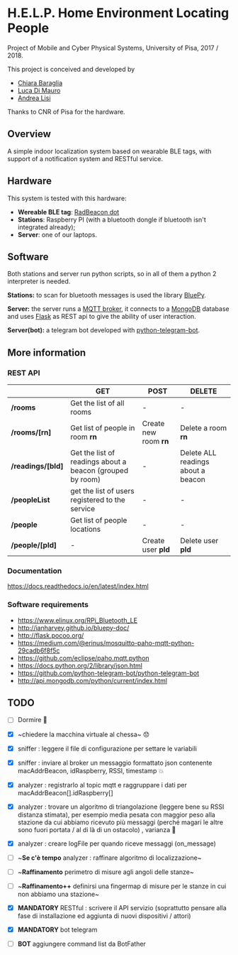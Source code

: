 # H.E.L.P. Home Environment Locating People

Project of Mobile and Cyber Physical Systems, University of Pisa, 2017 / 2018.

This project is conceived and developed by

- [Chiara Baraglia](https://github.com/CB-92)
- [Luca Di Mauro](https://github.com/dima91)
- [Andrea Lisi](https://github.com/0Alic)

Thanks to CNR of Pisa for the hardware.

## Overview

A simple indoor localization system based on wearable BLE tags, with support of a notification system and RESTful service.

## Hardware

This system is tested with this hardware:

- **Wereable BLE tag**: [RadBeacon dot](https://store.radiusnetworks.com/collections/all/products/radbeacon-dot)
- **Stations**: Raspberry PI (with a bluetooth dongle if bluetooth isn't integrated already);
- **Server**: one of our laptops.

## Software

Both stations and server run python scripts, so in all of them a python 2 interpreter is needed. 

**Stations:** to scan for bluetooth messages is used the library [BluePy](http://ianharvey.github.io/bluepy-doc/).

**Server:** the server runs a [MQTT broker](https://medium.com/@erinus/mosquitto-paho-mqtt-python-29cadb6f8f5c), it connects to a [MongoDB](http://api.mongodb.com/python/current/index.html) database and uses [Flask](http://flask.pocoo.org/) as REST api to give the ability of user interaction.

**Server(bot):** a telegram bot developed with [python-telegram-bot](https://github.com/python-telegram-bot/python-telegram-bot).

## More information

### REST API
||GET|POST|DELETE|
|---|---|---|---|
|**/rooms**|Get the list of all rooms|-|-|
|**/rooms/[rn]**|Get list of people in room  **rn**|Create new room **rn**|Delete a room  **rn**|
|**/readings/[bId]**|Get the list of readings about a beacon (grouped by room)|-|Delete ALL readings about a beacon|
|**/peopleList**|get the list of users registered to the service|-|-|
|**/people**|Get list of people locations|-|-|
|**/people/[pId]**|-|Create user **pId**|Delete user **pId**|

### Documentation
https://docs.readthedocs.io/en/latest/index.html

### Software requirements
* https://www.elinux.org/RPi_Bluetooth_LE
* http://ianharvey.github.io/bluepy-doc/
* http://flask.pocoo.org/
* https://medium.com/@erinus/mosquitto-paho-mqtt-python-29cadb6f8f5c
* https://github.com/eclipse/paho.mqtt.python
* https://docs.python.org/2/library/json.html
* https://github.com/python-telegram-bot/python-telegram-bot
* http://api.mongodb.com/python/current/index.html

## TODO
- [ ] Dormire :lollipop:
- [x] ~chiedere la macchina virtuale al chessa~ :disappointed:
- [x] sniffer  : leggere il file di configurazione per settare le variabili
- [X] sniffer  : inviare al broker un messaggio formattato json contenente macAddrBeacon, idRaspberry, RSSI, timestamp :collision:
- [X] analyzer : registrarlo al topic mqtt e raggruppare i dati per macAddrBeacon[].idRaspberry[]
- [X] analyzer : trovare un algoritmo di triangolazione (leggere bene su RSSI distanza stimata), per esempio media pesata con maggior peso alla stazione da cui abbiamo ricevuto più messaggi (perché magari le altre sono fuori portata / al di là di un ostacolo) , varianza :tractor:
- [x] analyzer : creare logFile per quando riceve messaggi (on_message) 
- [ ] ~**Se c'è tempo** analyzer : raffinare algoritmo di localizzazione~
- [ ] ~**Raffinamento** perimetro di misure agli angoli delle stanze~
- [ ] ~**Raffinamento++** definirsi una fingermap di misure per le stanze in cui non abbiamo una stazione~


- [X] **MANDATORY** RESTful : scrivere il API servizio (soprattutto pensare alla fase di installazione ed aggiunta di nuovi dispositivi / attori)
- [X] **MANDATORY** bot telegram
- [ ] **BOT** aggiungere command list da BotFather
